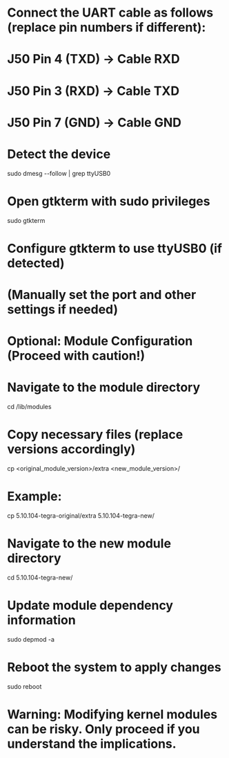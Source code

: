 # Connect the UART cable as follows (replace pin numbers if different):
# J50 Pin 4 (TXD) -> Cable RXD
# J50 Pin 3 (RXD) -> Cable TXD
# J50 Pin 7 (GND) -> Cable GND

# Detect the device
sudo dmesg --follow | grep ttyUSB0

# Open gtkterm with sudo privileges
sudo gtkterm

# Configure gtkterm to use ttyUSB0 (if detected)
# (Manually set the port and other settings if needed)

# **Optional: Module Configuration (Proceed with caution!)**

# Navigate to the module directory
cd /lib/modules

# Copy necessary files (replace versions accordingly)
cp <original_module_version>/extra <new_module_version>/

# Example:
cp 5.10.104-tegra-original/extra 5.10.104-tegra-new/

# Navigate to the new module directory
cd 5.10.104-tegra-new/

# Update module dependency information
sudo depmod -a

# Reboot the system to apply changes
sudo reboot

# **Warning:** Modifying kernel modules can be risky. Only proceed if you understand the implications.
